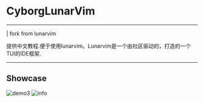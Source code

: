 # CyborgLunarVim

---

| fork from lunarvim 

提供中文教程.便于使用lunarvim。Lunarvim是一个由社区驱动的，打造的一个TUI的IDE框架.

---

## Showcase

![demo3]()
![info](https://user-images.githubusercontent.com/29136904/191624942-3d75ef87-35cf-434d-850e-3e7cd5ce2ad0.png)

<!----------------------------------------------------------------------------->
